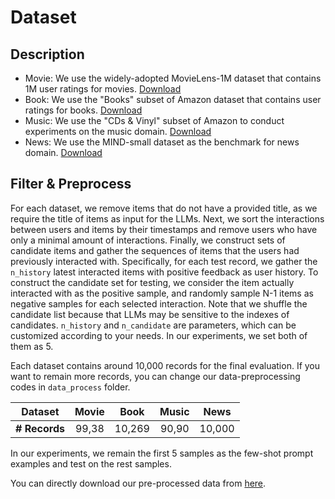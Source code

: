 # Dataset

## Description

+ Movie: We use the widely-adopted MovieLens-1M dataset  that contains 1M user ratings for movies. [Download](https://grouplens.org/datasets/movielens/1m/)
+ Book: We use the "Books" subset of Amazon dataset that contains user ratings for books. [Download](http://jmcauley.ucsd.edu/data/amazon/)
+ Music: We use the "CDs \& Vinyl" subset of Amazon to conduct experiments on the music domain. [Download](http://jmcauley.ucsd.edu/data/amazon/)
+ News: We use the MIND-small dataset as the benchmark for news domain. [Download](https://msnews.github.io/)

## Filter & Preprocess


For each dataset, we remove items that do not have a provided title, as we require the title of items as input for the LLMs.
Next, we sort the interactions between users and items by their timestamps and remove users who have only a minimal amount of interactions.
Finally, we construct sets of candidate items and gather the sequences of items that the users had previously interacted with.
Specifically, for each test record, we gather the ``n_history`` latest interacted items with positive feedback as user history.
To construct the candidate set for testing, we consider the item actually interacted with as the positive sample, and randomly sample N-1 items as negative samples for each selected interaction.
Note that we shuffle the candidate list because that LLMs may be sensitive to the indexes of candidates.
``n_history`` and ``n_candidate`` are parameters, which can be customized according to your needs. In our experiments, we set both of them as 5. 

Each dataset contains around 10,000 records for the final evaluation. If you want to remain more records, you can change our data-preprocessing codes in ``data_process`` folder. 

<!-- | Dataset | # Records |
| :-----: | :-----: |
|  Movie  |  99,38  |
|  Book   | 10,269  |
|  Music  |  90,90  |
|  News   | 10,000  | -->


| **Dataset** | Movie | Book | Music | News |
| :-: | :-: | :-: | :-: | :-: |
| **# Records** | 99,38 | 10,269 | 90,90 | 10,000 |

In our experiments, we remain the first 5 samples as the few-shot prompt examples and test on the rest samples.

You can directly download our pre-processed data from [here](https://drive.google.com/drive/folders/1DOoa01emz4NaSINBUWS05F_0xDjBmP_2).



